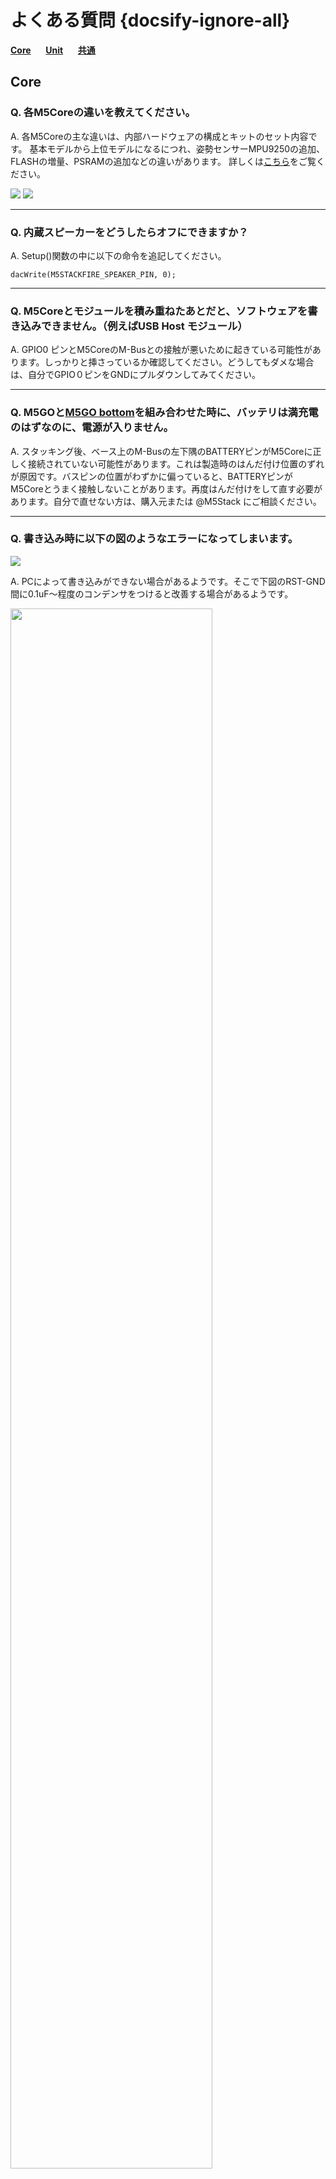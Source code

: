 # よくある質問 {docsify-ignore-all}

**[Core](#Core)**&nbsp;&nbsp;&nbsp;&nbsp;&nbsp;&nbsp;**[Unit](#Unit)**&nbsp;&nbsp;&nbsp;&nbsp;&nbsp;&nbsp;**[共通](#共通)**

## Core

### Q. 各M5Coreの違いを教えてください。

A. 各M5Coreの主な違いは、内部ハードウェアの構成とキットのセット内容です。 基本モデルから上位モデルになるにつれ、姿勢センサーMPU9250の追加、FLASHの増量、PSRAMの追加などの違いがあります。 詳しくは[こちら](https://github.com/m5stack/M5-Schematic/blob/master/Core/hardware_difference_between_cores_ja.md)をご覧ください。

<img src="https://m5stack.oss-cn-shenzhen.aliyuncs.com/image/m5-docs_table/core_comparison/core_main_comparison_04_ja.png">

<img src="https://m5stack.oss-cn-shenzhen.aliyuncs.com/image/m5-docs_table/core_comparison/core_main_comparison_05_ja.png">

---

### Q. 内蔵スピーカーをどうしたらオフにできますか？

A. Setup()関数の中に以下の命令を追記してください。

```arduino
dacWrite(M5STACKFIRE_SPEAKER_PIN, 0);
```

---

### Q. M5Coreとモジュールを積み重ねたあとだと、ソフトウェアを書き込みできません。（例えばUSB Host モジュール）

A. GPIO0 ピンとM5CoreのM-Busとの接触が悪いために起きている可能性があります。しっかりと挿さっているか確認してください。どうしてもダメな場合は、自分でGPIO０ピンをGNDにプルダウンしてみてください。

---

### Q. M5GOと[M5GO bottom](ja/base/m5go_bottom)を組み合わせた時に、バッテリは満充電のはずなのに、電源が入りません。

A. スタッキング後、ベース上のM-Busの左下隅のBATTERYピンがM5Coreに正しく接続されていない可能性があります。これは製造時のはんだ付け位置のずれが原因です。バスピンの位置がわずかに偏っていると、BATTERYピンがM5Coreとうまく接触しないことがあります。再度はんだ付けをして直す必要があります。自分で直せない方は、購入元または @M5Stack にご相談ください。

---

### Q. 書き込み時に以下の図のようなエラーになってしまいます。

<img src="assets/img/faq/faq_03.png">

A. PCによって書き込みができない場合があるようです。そこで下図のRST-GND間に0.1uF〜程度のコンデンサをつけると改善する場合があるようです。

<img src="assets/img/faq/faq_05.png" width="80%" height="80%">

---

### Q. ESP32で取り扱いに注意しないといけないピンはありますか？

A. GPIO34-39までは入力専用です。出力には使用できません。その他は入出力に使用できます。

---

### Q. M5Stick Gray（MPU9250あり）で工場出荷時のファームウェアを起動し、ボタンAを押すとNoと表示されますが、これはMPU9250がないということですか？

A. 再起動してみてください。認識されるはずです。

## Unit

### Q. M5Stack向けの各カメラの違いはなんですか？

A. 各カメラの主な違いは、いくつかのピンの位置(OV2640-SIOD、OV2640-VSYNC, GROVEポート)、 レンズタイプ、 PSRAMの有無があります。詳しくは[こちら](https://shimo.im/sheets/gP96C8YTdyjGgKQC/09fd4)をご覧ください。

<img src="https://m5stack.oss-cn-shenzhen.aliyuncs.com/image/m5-docs_table/camera_comparison/camera_comparison_ja.png">

### Q. WiFiを用いて、カメラの画像をスマートフォンに送信できますが、どの程度の距離まで大丈夫ですか？

A. M5Cameraで実験したところ、室内では約20メートルでした。

## 共通

### Q. USB Type-C ケーブルに表裏はありますか？

A. 仕様上は表裏の区別はありませんが、たまに接触が悪い場合があるようです。その場合は表裏を逆に差し替えてみてください。

---

### Q. ArduinoでI2Cがうまく動きません。

A. Arduino IDEのボードマネージャから最新のesp32ライブラリ(>=1.0.1)を導入してください。

---

### Q. UIFlowのソースは公開されていますか？

A. 現在公開はされていません。もしかしたら将来公開されるかもしれません。

---

### Q. XXX の使い方がわかりません。

A. Twitterで [@M5Stack](https://twitter.com/M5Stack) 宛てにメッセージをお送りください。

---

### Q. 買った時から XXX が壊れています。

A. お買い求め担ったお店にお問い合わせいただくか、またはTwitterで [@M5Stack](https://twitter.com/M5Stack) 宛てにメッセージをお送りください。
